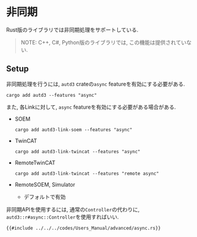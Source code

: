 # 非同期

Rust版のライブラリでは非同期処理をサポートしている.

> NOTE: C++, C#, Python版のライブラリでは, この機能は提供されていない.

## Setup

非同期処理を行うには, `autd3` crateの`async` featureを有効にする必要がある.

```shell
cargo add autd3 --features "async"
```

また, 各Linkに対して, `async` featureを有効にする必要がある場合がある.

- SOEM

    ```shell
    cargo add autd3-link-soem --features "async"
    ```
    
- TwinCAT

    ```shell
    cargo add autd3-link-twincat --features "async"
    ```
    
- RemoteTwinCAT

    ```shell
    cargo add autd3-link-twincat --features "remote async"
    ```

- RemoteSOEM, Simulator
  - デフォルトで有効 


非同期APIを使用するには, 通常の`Controller`の代わりに, `autd3::r#async::Controller`を使用すればいい.

```rust,edition2024
{{#include ../../../codes/Users_Manual/advanced/async.rs}}
```
